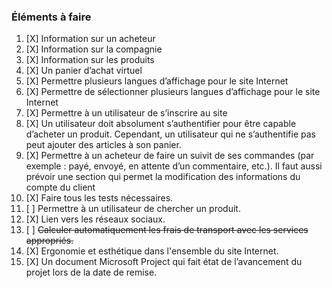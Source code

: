 ### Éléments à faire

1. [X] Information sur un acheteur
2. [X] Information sur la compagnie
3. [X] Information sur les produits
4. [X] Un panier d’achat virtuel
5. [X] Permettre plusieurs langues d’affichage pour le site Internet
6. [X] Permettre de sélectionner plusieurs langues d’affichage pour le site Internet
7. [X] Permettre à un utilisateur de s’inscrire au site
8. [X] Un utilisateur doit absolument s’authentifier pour être capable d’acheter un produit. Cependant, un utilisateur qui ne s’authentifie pas peut ajouter des articles à son panier.
9. [X] Permettre à un acheteur de faire un suivit de ses commandes (par exemple : payé, envoyé, en attente d’un commentaire, etc.). Il faut aussi prévoir une section qui permet la modification des informations du compte du client
10. [X] Faire tous les tests nécessaires.
11. [ ] Permettre à un utilisateur de chercher un produit.
12. [X] Lien vers les réseaux sociaux.
13. [ ] ~~Calculer automatiquement les frais de transport avec les services appropriés.~~
14. [X] Ergonomie et esthétique dans l'ensemble du site Internet.
15. [X] Un document Microsoft Project qui fait état de l’avancement du projet lors de la date de remise.
